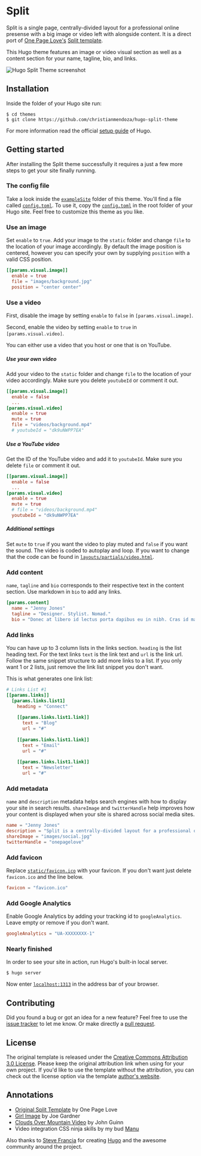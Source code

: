 # Split

Split is a single page, centrally-divided layout for a professional online presense with a big image or video left with alongside content. It is a direct port of [One Page Love's](//onepagelove.com) [Split template](//onepagelove.com/split).

This Hugo theme features an image or video visual section as well as a content section for your name, tagline, bio, and links.

![Hugo Split Theme screenshot](https://raw.githubusercontent.com/christianmendoza/hugo-split-theme/master/images/screenshot.png)


## Installation

Inside the folder of your Hugo site run:

    $ cd themes
    $ git clone https://github.com/christianmendoza/hugo-split-theme

For more information read the official [setup guide](//gohugo.io/overview/installing/) of Hugo.


## Getting started

After installing the Split theme successfully it requires a just a few more steps to get your site finally running.


### The config file

Take a look inside the [`exampleSite`](//github.com/christianmendoza/hugo-split-theme/tree/master/exampleSite) folder of this theme. You'll find a file called [`config.toml`](//github.com/christianmendoza/hugo-split-theme/blob/master/exampleSite/config.toml). To use it, copy the [`config.toml`](//github.com/christianmendoza/hugo-split-theme/blob/master/exampleSite/config.toml) in the root folder of your Hugo site. Feel free to customize this theme as you like.


### Use an image

Set `enable` to `true`. Add your image to the `static` folder and change `file` to the location of your image accordingly. By default the image position is centered, however you can specify your own by supplying `position` with a valid CSS position.

```toml
[[params.visual.image]]
  enable = true
  file = "images/background.jpg"
  position = "center center"
```


### Use a video

First, disable the image by setting `enable` to `false` in `[params.visual.image]`.

Second, enable the video by setting `enable` to `true` in `[params.visual.video]`.

You can either use a video that you host or one that is on YouTube.

##### Use your own video

Add your video to the `static` folder and change `file` to the location of your video accordingly. Make sure you delete `youtubeId` or comment it out. 

```toml
[[params.visual.image]]
  enable = false
  ...
[params.visual.video]
  enable = true
  mute = true
  file = "videos/background.mp4"
  # youtubeId = "dk9uNWPP7EA"
```

##### Use a YouTube video

Get the ID of the YouTube video and add it to `youtubeId`. Make sure you delete `file` or comment it out. 

```toml
[[params.visual.image]]
  enable = false
  ...
[params.visual.video]
  enable = true
  mute = true
  # file = "videos/background.mp4"
  youtubeId = "dk9uNWPP7EA"
```

##### Additional settings

Set `mute` to `true` if you want the video to play muted and `false` if you want the sound. The video is coded to autoplay and loop. If you want to change that the code can be found in [`layouts/partials/video.html`](//github.com/christianmendoza/hugo-split-theme/tree/master/layouts/partials/video.html).


### Add content

`name`, `tagline` and `bio` corresponds to their respective text in the content section. Use markdown in `bio` to add any links.

```toml
[params.content]
  name = "Jenny Jones"
  tagline = "Designer. Stylist. Nomad."
  bio = "Donec at libero id lectus porta dapibus eu in nibh. Cras id mauris sapien. Fusce viverra [luctus urna](#) ac rutrum. Duis semper elit eu mi facilisis eleifend. Donec semper, [ipsum in](#) malesuada congue, [purus sem](#) ullamcorper massa, sit amet lacinia nibh enim sed massa."
```


### Add links

You can have up to 3 column lists in the links section. `heading` is the list heading text. For the text links `text` is the link text and `url` is the link url. Follow the same snippet structure to add more links to a list. If you only want 1 or 2 lists, just remove the link list snippet you don't want.

This is what generates one link list:

```toml
# Links List #1
[[params.links]]
  [params.links.list1]
    heading = "Connect"
  
    [[params.links.list1.link]]
      text = "Blog"
      url = "#"
  
    [[params.links.list1.link]]
      text = "Email"
      url = "#"
  
    [[params.links.list1.link]]
      text = "Newsletter"
      url = "#"
```


### Add metadata

`name` and `description` metadata helps search engines with how to display your site in search results. `shareImage` and `twitterHandle` help improves how your content is displayed when your site is shared across social media sites.

```toml
name = "Jenny Jones"
description = "Split is a centrally-divided layout for a professional online presence with a big image or video left with alongside content."
shareImage = "images/social.jpg"
twitterHandle = "onepagelove"
```


### Add favicon
Replace [`static/favicon.ico`](//github.com/christianmendoza/hugo-split-theme/tree/master/static/favicon.ico) with your favicon. If you don't want just delete `favicon.ico` and the line below.

```toml
favicon = "favicon.ico"
```


### Add Google Analytics

Enable Google Analytics by adding your tracking id to `googleAnalytics`. Leave empty or remove if you don't want.

```toml
googleAnalytics = "UA-XXXXXXXX-1"
```


### Nearly finished

In order to see your site in action, run Hugo's built-in local server.

    $ hugo server

Now enter [`localhost:1313`](http://localhost:1313) in the address bar of your browser.


## Contributing

Did you found a bug or got an idea for a new feature? Feel free to use the [issue tracker](//github.com/christianmendoza/hugo-split-theme/issues) to let me know. Or make directly a [pull request](//github.com/christianmendoza/hugo-split-theme/pulls).


## License

The original template is released under the [Creative Commons Attribution 3.0 License](//github.com/christianmendoza/hugo-split-theme/blob/master/LICENSE.md). Please keep the original attribution link when using for your own project. If you'd like to use the template without the attribution, you can check out the license option via the template [author's website](//onepagelove.com/split).


## Annotations

- [Original Split Template](//onepagelove.com/split) by One Page Love
- [Girl Image](https://unsplash.com/photos/pAs4IM6OGWI) by Joe Gardner
- [Clouds Over Mountain Video](http://www.wedistill.io/videos/clouds-over-the-mountain-hd-stock-video) by John Guinn
- Video integration CSS ninja skills by my bud [Manu](https://twitter.com/manuelmoreale)

Also thanks to [Steve Francia](//github.com/spf13) for creating [Hugo](//gohugo.io) and the awesome community around the project.